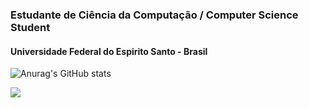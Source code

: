 ### Estudante de Ciência da Computação / Computer Science Student
#### Universidade Federal do Espirito Santo - Brasil

![Anurag's GitHub stats](https://github-readme-stats.vercel.app/api?username=handaniel&show_icons=true&theme=dracula)

![](https://komarev.com/ghpvc/?username=handaniel)
